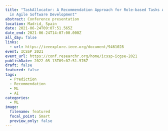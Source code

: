 ```yaml
---
title: "TaskAllocator: A Recommendation Approach for Role-based Tasks Allocation
  in Agile Software Development"
abstract: Conference presentation
location: Madrid, Spain
date: 2021-06-24T09:07:51.565Z
date_end: 2021-06-24T14:07:00.000Z
all_day: false
links:
  - url: https://ieeexplore.ieee.org/document/9461028
event: ICSSP 2021
event_url: https://conf.researchr.org/home/icssp-icgse-2021
publishDate: 2022-05-13T09:07:51.576Z
draft: false
featured: false
tags:
  - Prediction
  - Recommendation
  - ML
  - AI
categories:
  - ML
image:
  filename: featured
  focal_point: Smart
  preview_only: false
---
```

